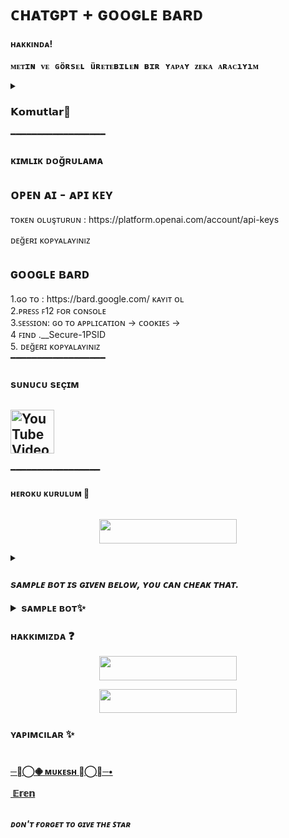 # ᴄʜᴀᴛɢᴘᴛ + ɢᴏᴏɢʟᴇ ʙᴀʀᴅ 
<h4>ʜᴀᴋᴋıɴᴅᴀ!</h4>
<pre><b>ᴍᴇᴛɪɴ ᴠᴇ ɢöʀsᴇʟ üʀᴇᴛᴇʙɪʟᴇɴ ʙɪʀ ʏᴀᴘᴀʏ ᴢᴇᴋᴀ ᴀʀᴀᴄıʏıᴍ </b></pre>


<details>
<summary><h3>𝗞𝗼𝗺𝘂𝘁𝗹𝗮𝗿📝</h3></summary> 
<pre><i> /ask - sᴏʀᴜɴᴜᴢᴜɴ 
ᴄᴇᴠᴀᴘ ɢᴇɴᴇʟʟɪᴋʟᴇ sıɴᴀᴠʟᴀʀᴅᴀ 
ᴋᴏᴘʏᴀ çᴇᴋᴍᴇᴋ ɪ̇çɪɴ ʙɪʀᴇʙɪʀ
/dream - ɢöʀsᴇʟ 
üʀᴇᴛᴍᴇᴋ ɪ̇çɪɴ ʙɪʀᴇʙɪʀ 
ᴍᴇsᴇʟᴀ ʜᴀʏᴀʟ 
ᴇᴛᴛɪğɪɴɪᴢ ʜᴇʀşᴇʏ
/ping - ʙᴏᴛᴜɴ 
sᴀğʟıᴋ sᴏʀᴜɴʟᴀʀıɴı ᴛᴇsᴛ ᴇᴛ
</i></pre>
</details>
 ━━━━━━━━━━━━━━━━━━
<h3> ᴋɪᴍʟɪᴋ ᴅᴏğʀᴜʟᴀᴍᴀ </h3>
<h2> ᴏᴘᴇɴ ᴀɪ - ᴀᴘɪ ᴋᴇʏ </h2>
ᴛᴏᴋᴇɴ ᴏʟᴜşᴛᴜʀᴜɴ :  https://platform.openai.com/account/api-keys

ᴅᴇğᴇʀɪ ᴋᴏᴘʏᴀʟᴀʏıɴıᴢ<br>
<h2> ɢᴏᴏɢʟᴇ ʙᴀʀᴅ </h2>
1.ɢᴏ ᴛᴏ :  https://bard.google.com/  ᴋᴀʏıᴛ ᴏʟ<br>
2.ᴘʀᴇꜱꜱ ꜰ12 ꜰᴏʀ ᴄᴏɴꜱᴏʟᴇ <br>
3.ꜱᴇꜱꜱɪᴏɴ: ɢᴏ ᴛᴏ ᴀᴘᴘʟɪᴄᴀᴛɪᴏɴ → ᴄᴏᴏᴋɪᴇꜱ → <br>
4 ꜰɪɴᴅ .__Secure-1PSID <br>
5. ᴅᴇğᴇʀɪ ᴋᴏᴘʏᴀʟᴀʏıɴıᴢ<br>
 ━━━━━━━━━━━━━━━━━━
<h3> sᴜɴᴜᴄᴜ sᴇçɪᴍ </h3>
<h2> <a href="https://youtu.be/Onq2zNgVQ-U"><img alt="YouTube Video Views" src="https://img.shields.io/youtube/views/Onq2zNgVQ-U",width="500" height="70">
  </a>  </h2>
  ━━━━━━━━━━━━━━━━━

 <h4>ʜᴇʀᴏᴋᴜ ᴋᴜʀᴜʟᴜᴍ 🚀</h4>
<pre><i></i></pre>
<p align="center"><a href="https://heroku.com/deploy?template=https://github.com/Noob-mukesh/chatgpt-bot"> <img src="https://img.shields.io/badge/Deploy%20To%20Heroku-black?style=for-the-badge&logo=heroku" width="220" height="38.45"/></a></p>

<details>
 
<summary><h3>

<i>sᴀᴍᴘʟᴇ ʙᴏᴛ ɪs ɢɪᴠᴇɴ ʙᴇʟᴏᴡ, ʏᴏᴜ ᴄᴀɴ ᴄʜᴇᴀᴋ ᴛʜᴀᴛ.</i>
<details>
<summary>sᴀᴍᴘʟᴇ ʙᴏᴛ✨</summary>
<i> ᴀʟʟ ᴛʜᴇ ᴄᴜsᴛᴏᴍɪsᴀᴛɪᴏɴs ʟɪᴋᴇ ᴅɪғғᴇʀᴇɴᴛ sᴛᴀʀᴛ ɪᴍᴀɢᴇs ᴀɴᴅ ᴅɪғғᴇʀᴇɴᴛ sᴛɪᴄᴋᴇʀs ᴀʀᴇ ᴀᴠᴀɪʟᴀʙʟᴇ. ᴢsᴛ ᴄʜᴇᴀᴋ ᴛʜᴇ ᴠᴀʀs ᴀɴᴅ ғᴏʀᴋ ᴛʜᴇ ʀᴇᴘᴏsɪᴛᴏʀʏ.</i>
<p align="center"><a href="https://t.me/CHATGPTAI_TG_BOT"> <img src="https://img.shields.io/badge/Sample%20Bot-pink?style=for-the-badge" width="220" height="38.45"/></a></p>
</details>


### ʜᴀᴋᴋıᴍıᴢᴅᴀ ❓

<p align="center"><a href="https://t.me/ParisBear"> <img src="https://img.shields.io/badge/SUPPORT-black?style=for-the-badge" width="220" height="38.45"/></a></p>

<p align="center"><a href="https://t.me/CerennyFlexQ"> <img src="https://img.shields.io/badge/ᴅᴇsᴛᴇᴋ%20ᴢᴏɴᴇ-blue?style=for-the-badge" width="220" height="38.45"/></a></p>


### ʏᴀᴘıᴍᴄıʟᴀʀ ✨
# 
<b> [─╼⃝𖠁 ᴍᴜᴋᴇsʜ 𖠁⃝╾─•](https://telegram.me/legend_coder) <br> <br>
 [­ 𝔼𝕣𝕖𝕟](https://telegram.me/WH0907)  </br> <br>

<p><i> ᴅᴏɴ'ᴛ  ғᴏʀɢᴇᴛ ᴛᴏ ɢɪᴠᴇ ᴛʜᴇ  ꜱᴛᴀʀ </i></p>


  
